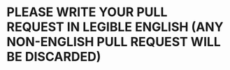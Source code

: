 
# PLEASE WRITE YOUR PULL REQUEST IN LEGIBLE ENGLISH (ANY NON-ENGLISH PULL REQUEST WILL BE DISCARDED)
